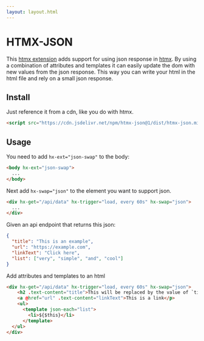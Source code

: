 ```yaml
---
layout: layout.html
---
```


# HTMX-JSON

This [htmx extension](https://htmx.org/extensions/) adds support for using json response in [htmx](https://htmx.org/). By using a combination of attributes and templates it can easily update the dom with new values from the json response. This way you can write your html in the html file and rely on a small json response.

## Install

Just reference it from a cdn, like you do with htmx.

```html
<script src="https://cdn.jsdelivr.net/npm/htmx-json@1/dist/htmx-json.min.js"></script>
```

## Usage

You need to add `hx-ext="json-swap"` to the body:

```html
<body hx-ext="json-swap">
  ...
</body>
```

Next add `hx-swap="json"` to the element you want to support json.

```html
<div hx-get="/api/data" hx-trigger="load, every 60s" hx-swap="json">
  ...
</div>
```

Given an api endpoint that returns this json:

```json
{
  "title": "This is an example",
  "url": "https://example.com",
  "linkText": "Click here",
  "list": ["very", "simple", "and", "cool"]
}
```

Add attributes and templates to an html

```html
<div hx-get="/api/data" hx-trigger="load, every 60s" hx-swap="json">
    <h2 .text-content="title">This will be replaced by the value of `title`</h2>
    <a @href="url" .text-content="linkText">This is a link</p>
    <ul>
      <template json-each="list">
        <li>${$this}</li>
      </template>
  </ul>
</div>
```
